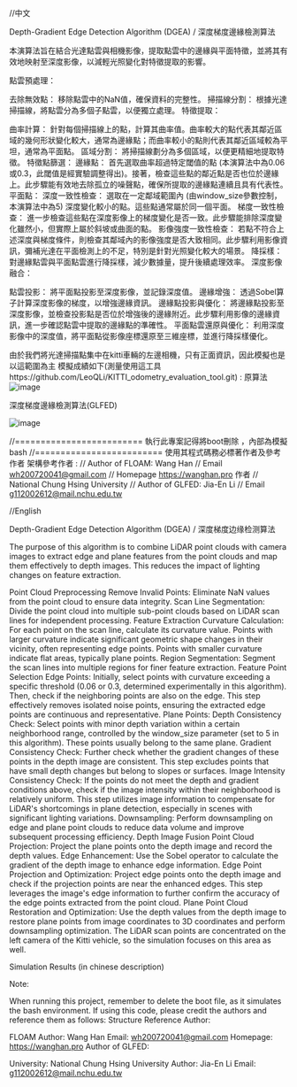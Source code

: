 //中文

Depth-Gradient Edge Detection Algorithm (DGEA) / 深度梯度邊緣檢測算法

本演算法旨在結合光達點雲與相機影像，提取點雲中的邊緣與平面特徵，並將其有效地映射至深度影像，以減輕光照變化對特徵提取的影響。

點雲預處理：

去除無效點： 移除點雲中的NaN值，確保資料的完整性。
掃描線分割： 根據光達掃描線，將點雲分為多個子點雲，以便獨立處理。
特徵提取：

曲率計算： 針對每個掃描線上的點，計算其曲率值。曲率較大的點代表其鄰近區域的幾何形狀變化較大，通常為邊緣點；而曲率較小的點則代表其鄰近區域較為平坦，通常為平面點。
區域分割： 將掃描線劃分為多個區域，以便更精細地提取特徵。
特徵點篩選：
邊緣點： 首先選取曲率超過特定閾值的點 (本演算法中為0.06或0.3，此閾值是經實驗調整得出)。接著，檢查這些點的鄰近點是否也位於邊緣上。此步驟能有效地去除孤立的噪聲點，確保所提取的邊緣點連續且具有代表性。
平面點：
深度一致性檢查： 選取在一定鄰域範圍內 (由window_size參數控制，本演算法中為5) 深度變化較小的點。這些點通常屬於同一個平面。
梯度一致性檢查： 進一步檢查這些點在深度影像上的梯度變化是否一致。此步驟能排除深度變化雖然小，但實際上屬於斜坡或曲面的點。
影像強度一致性檢查： 若點不符合上述深度與梯度條件，則檢查其鄰域內的影像強度是否大致相同。此步驟利用影像資訊，彌補光達在平面檢測上的不足，特別是針對光照變化較大的場景。
降採樣： 對邊緣點雲與平面點雲進行降採樣，減少數據量，提升後續處理效率。
深度影像融合：

點雲投影： 將平面點投影至深度影像，並記錄深度值。
邊緣增強： 透過Sobel算子計算深度影像的梯度，以增強邊緣資訊。
邊緣點投影與優化： 將邊緣點投影至深度影像，並檢查投影點是否位於增強後的邊緣附近。此步驟利用影像的邊緣資訊，進一步確認點雲中提取的邊緣點的準確性。
平面點雲還原與優化： 利用深度影像中的深度值，將平面點從影像座標還原至三維座標，並進行降採樣優化。

由於我們將光達掃描點集中在kitti車輛的左邊相機，只有正面資訊，因此模擬也是以這範圍為主
模擬成績如下(測量使用這工具https://github.com/LeoQLi/KITTI_odometry_evaluation_tool.git) :
原算法
![image](https://github.com/user-attachments/assets/6f0a9cb5-0f67-463b-a917-b1842c64dc0f)

深度梯度邊緣檢測算法(GLFED)

![image](https://github.com/user-attachments/assets/a0404f84-f462-4ec1-9f5a-887e6e5b0fe8)

//=========================
執行此專案記得將boot刪除 ，內部為模擬bash
//=========================
使用其程式碼務必標著作者及參考作者
架構參考作者 : 
// Author of FLOAM: Wang Han 
// Email wh200720041@gmail.com
// Homepage https://wanghan.pro
作者
// National Chung Hsing University
// Author of GLFED: Jia-En Li
// Email g112002612@mail.nchu.edu.tw


//English

Depth-Gradient Edge Detection Algorithm (DGEA) / 深度梯度边缘检测算法

The purpose of this algorithm is to combine LiDAR point clouds with camera images to extract edge and plane features from the point clouds and map them effectively to depth images. This reduces the impact of lighting changes on feature extraction.

Point Cloud Preprocessing
Remove Invalid Points: Eliminate NaN values from the point cloud to ensure data integrity.
Scan Line Segmentation: Divide the point cloud into multiple sub-point clouds based on LiDAR scan lines for independent processing.
Feature Extraction
Curvature Calculation: For each point on the scan line, calculate its curvature value. Points with larger curvature indicate significant geometric shape changes in their vicinity, often representing edge points. Points with smaller curvature indicate flat areas, typically plane points.
Region Segmentation: Segment the scan lines into multiple regions for finer feature extraction.
Feature Point Selection
Edge Points:
Initially, select points with curvature exceeding a specific threshold (0.06 or 0.3, determined experimentally in this algorithm).
Then, check if the neighboring points are also on the edge. This step effectively removes isolated noise points, ensuring the extracted edge points are continuous and representative.
Plane Points:
Depth Consistency Check: Select points with minor depth variation within a certain neighborhood range, controlled by the window_size parameter (set to 5 in this algorithm). These points usually belong to the same plane.
Gradient Consistency Check: Further check whether the gradient changes of these points in the depth image are consistent. This step excludes points that have small depth changes but belong to slopes or surfaces.
Image Intensity Consistency Check: If the points do not meet the depth and gradient conditions above, check if the image intensity within their neighborhood is relatively uniform. This step utilizes image information to compensate for LiDAR's shortcomings in plane detection, especially in scenes with significant lighting variations.
Downsampling: Perform downsampling on edge and plane point clouds to reduce data volume and improve subsequent processing efficiency.
Depth Image Fusion
Point Cloud Projection: Project the plane points onto the depth image and record the depth values.
Edge Enhancement: Use the Sobel operator to calculate the gradient of the depth image to enhance edge information.
Edge Point Projection and Optimization: Project edge points onto the depth image and check if the projection points are near the enhanced edges. This step leverages the image's edge information to further confirm the accuracy of the edge points extracted from the point cloud.
Plane Point Cloud Restoration and Optimization: Use the depth values from the depth image to restore plane points from image coordinates to 3D coordinates and perform downsampling optimization.
The LiDAR scan points are concentrated on the left camera of the Kitti vehicle, so the simulation focuses on this area as well.

Simulation Results (in chinese description)

Note:

When running this project, remember to delete the boot file, as it simulates the bash environment.
If using this code, please credit the authors and reference them as follows:
Structure Reference Author:

FLOAM Author: Wang Han
Email: wh200720041@gmail.com
Homepage: https://wanghan.pro
Author of GLFED:

University: National Chung Hsing University
Author: Jia-En Li
Email: g112002612@mail.nchu.edu.tw

